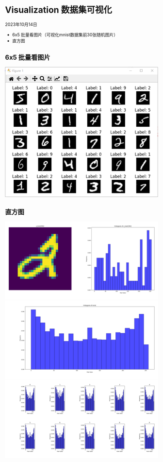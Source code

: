 # Visualization 数据集可视化

2023年10月14日
- 6x5 批量看图片（可视化mnist数据集前30张随机图片）
- 直方图

## 6x5 批量看图片
![img](6x5%20批量看图片/mnist%20sample.PNG)

## 直方图
![img](直方图/Figure_1.png)
![img](直方图/Figure_2.png)
![img](直方图/Figure_3.png)
